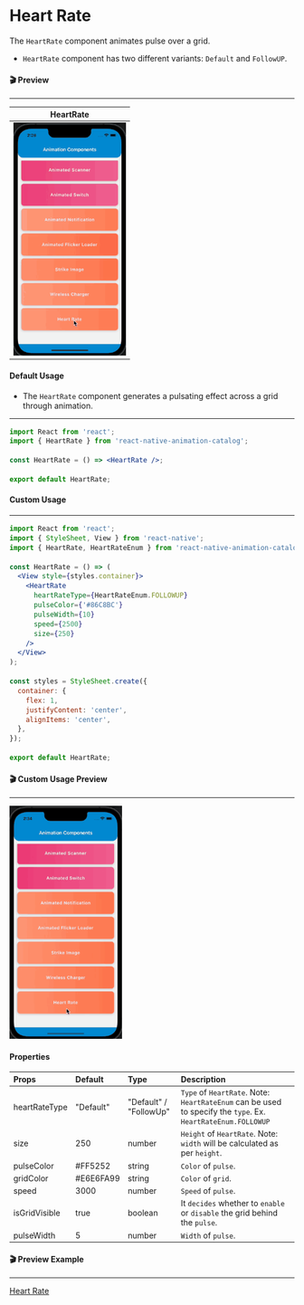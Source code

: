 # Heart Rate

The `HeartRate` component animates pulse over a grid.

- `HeartRate` component has two different variants: `Default` and `FollowUP`.

#### 🎬 Preview

---

|             HeartRate             |
| :-------------------------------: |
| ![alt tag](/assets/HeartRate.gif) |

#### Default Usage

- The `HeartRate` component generates a pulsating effect across a grid through animation.

---

```jsx
import React from 'react';
import { HeartRate } from 'react-native-animation-catalog';

const HeartRate = () => <HeartRate />;

export default HeartRate;
```

#### Custom Usage

---

```jsx
import React from 'react';
import { StyleSheet, View } from 'react-native';
import { HeartRate, HeartRateEnum } from 'react-native-animation-catalog';

const HeartRate = () => (
  <View style={styles.container}>
    <HeartRate
      heartRateType={HeartRateEnum.FOLLOWUP}
      pulseColor={'#86C8BC'}
      pulseWidth={10}
      speed={2500}
      size={250}
    />
  </View>
);

const styles = StyleSheet.create({
  container: {
    flex: 1,
    justifyContent: 'center',
    alignItems: 'center',
  },
});

export default HeartRate;
```

#### 🎬 Custom Usage Preview

---

![alt tag](/assets/CustomHeartRate.gif)

#### Properties

| Props         | Default   | Type                   | Description                                                                                            |
| :------------ | :-------- | :--------------------- | :----------------------------------------------------------------------------------------------------- |
| heartRateType | "Default" | "Default" / "FollowUp" | `Type` of `HeartRate`. Note: `HeartRateEnum` can be used to specify the `type`. Ex. `HeartRateEnum.FOLLOWUP` |
| size          | 250       | number                 | `Height` of `HeartRate`. Note: `width` will be calculated as per `height`.                                 |
| pulseColor    | #FF5252   | string                 | `Color` of `pulse`.                                                                                    |
| gridColor     | #E6E6FA99 | string                 | `Color` of `grid`.                                                                                     |
| speed         | 3000      | number                 | `Speed` of `pulse`.                                                                                    |
| isGridVisible | true      | boolean                | It `decides` whether to `enable` or `disable` the grid behind the `pulse`.                               |
| pulseWidth    | 5         | number                 | `Width` of `pulse`.                                                                                    |

#### 🎬 Preview Example

---

[Heart Rate](/example/src/modules/HeartRate/HeartRateScreen.tsx)
